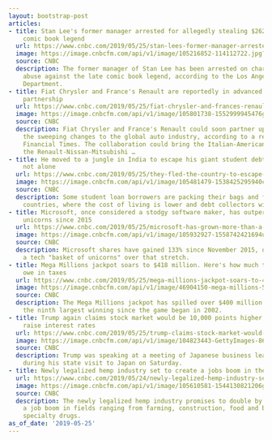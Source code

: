 ```yaml
---
layout: bootstrap-post
articles:
- title: Stan Lee's former manager arrested for allegedly stealing $262,000 from late
    comic book legend
  url: https://www.cnbc.com/2019/05/25/stan-lees-former-manager-arrested-for-financial-abuse-against-comic-legend.html
  image: https://image.cnbcfm.com/api/v1/image/105216852-114112722.jpg?v=1542292113
  source: CNBC
  description: The former manager of Stan Lee has been arrested on charges of elder
    abuse against the late comic book legend, according to the Los Angeles Police
    Department.
- title: Fiat Chrysler and France's Renault are reportedly in advanced talks to forge
    partnership
  url: https://www.cnbc.com/2019/05/25/fiat-chrysler-and-frances-renault-plan-to-team-up-amid-changes-to-the-auto-industry.html
  image: https://image.cnbcfm.com/api/v1/image/105801738-1552999945476gettyimages-806423330.jpeg?v=1552999986
  source: CNBC
  description: Fiat Chrysler and France's Renault could soon partner up to take on
    the sweeping changes to the global auto industry, according to a report in the
    Financial Times. The collaboration could bring the Italian-American carmaker into
    the Renault-Nissan-Mitsubishi …
- title: He moved to a jungle in India to escape his giant student debt — and he's
    not alone
  url: https://www.cnbc.com/2019/05/25/they-fled-the-country-to-escape-their-student-debt.html
  image: https://image.cnbcfm.com/api/v1/image/105481479-1538425295940ch.jpg?v=1539008628
  source: CNBC
  description: Some student loan borrowers are packing their bags and fleeing to other
    countries, where the cost of living is lower and debt collectors wield less power.
- title: Microsoft, once considered a stodgy software maker, has outperformed tech
    unicorns since 2015
  url: https://www.cnbc.com/2019/05/25/microsoft-has-grown-more-than-a-basket-of-unicorns-since-2015.html
  image: https://image.cnbcfm.com/api/v1/image/105932927-1558742421694unicorn-computer.jpg?v=1558742527
  source: CNBC
  description: Microsoft shares have gained 133% since November 2015, outperforming
    a tech "basket of unicorns" over that stretch.
- title: Mega Millions jackpot soars to $418 million. Here's how much the winner would
    owe in taxes
  url: https://www.cnbc.com/2019/05/25/mega-millions-jackpot-soars-to-418-million.html
  image: https://image.cnbcfm.com/api/v1/image/46904150-mega-millions-540-200.jpg?v=1347772580
  source: CNBC
  description: The Mega Millions jackpot has spilled over $400 million. It would be
    the ninth largest winning since the game began in 2002.
- title: Trump again claims stock market would be 10,000 points higher if Fed didn't
    raise interest rates
  url: https://www.cnbc.com/2019/05/25/trump-claims-stock-market-would-be-10000-points-higher-if-fed-didnt-raise-interest-rates.html
  image: https://image.cnbcfm.com/api/v1/image/104823443-GettyImages-869487498.jpg?v=1549368435
  source: CNBC
  description: Trump was speaking at a meeting of Japanese business leaders in Tokyo
    during his state visit to Japan on Saturday.
- title: Newly legalized hemp industry set to create a jobs boom in the US
  url: https://www.cnbc.com/2019/05/24/newly-legalized-hemp-industry-set-to-create-a-jobs-boom-in-the-us.html
  image: https://image.cnbcfm.com/api/v1/image/105610581-1544130821206gettyimages-843047304.jpeg?v=1553784718
  source: CNBC
  description: The newly legalized hemp industry promises to double by 2022, spawning
    a job boom in fields ranging from farming, construction, food and beverage to
    specialty drugs.
as_of_date: '2019-05-25'
---
```


